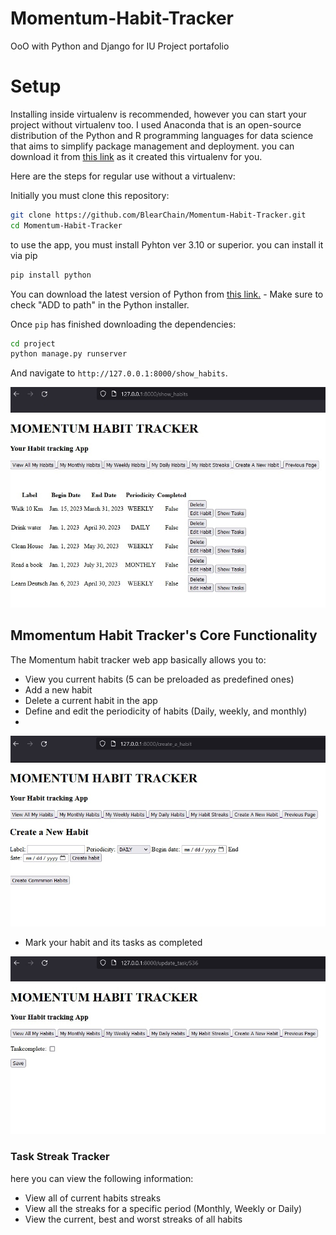 # Momentum-Habit-Tracker
OoO with Python and Django for IU Project portafolio

# Setup

Installing inside virtualenv is recommended, however you can start your project without virtualenv too.
I used Anaconda that is an open-source distribution of the Python and R programming languages for data science that aims to simplify package management and deployment. you can download it from [this link](https://www.anaconda.com/products/distribution) as it created this virtualenv for you.


Here are the steps for regular use without a virtualenv:

Initially you must clone this repository:

```sh
git clone https://github.com/BlearChain/Momentum-Habit-Tracker.git
cd Momentum-Habit-Tracker
```

to use the app, you must install Pyhton ver 3.10 or superior.
you can install it via pip 
```sh
pip install python
```
You can download the latest version of Python from [this link.](https://www.python.org/downloads/) - Make sure to check "ADD to path" in the Python installer. 

Once `pip` has finished downloading the dependencies:
```sh
cd project
python manage.py runserver
```

And navigate to `http://127.0.0.1:8000/show_habits`.

![Main_page](https://github.com/BlearChain/Momentum-Habit-Tracker/blob/main/__screenshots/View%20all%20habits.jpg?raw=true)

## Mmomentum Habit Tracker's Core Functionality
The Momentum habit tracker web app basically allows you to:
* View you current habits (5 can be preloaded as predefined ones)
* Add a new habit
* Delete a current habit in the app
* Define and edit the periodicity of habits (Daily, weekly, and monthly)
* 
![Create a new habit](https://github.com/BlearChain/Momentum-Habit-Tracker/blob/main/__screenshots/Create%20a%20new%20habit.jpg?raw=true)

* Mark your habit and its tasks as completed

![task complete](https://github.com/BlearChain/Momentum-Habit-Tracker/blob/main/__screenshots/complete%20task.jpg?raw=true)

### Task Streak Tracker
here you can view the following information:
* View all of current habits streaks
* View all the streaks for a specific period (Monthly, Weekly or Daily)
* View the current, best and worst streaks of all habits



